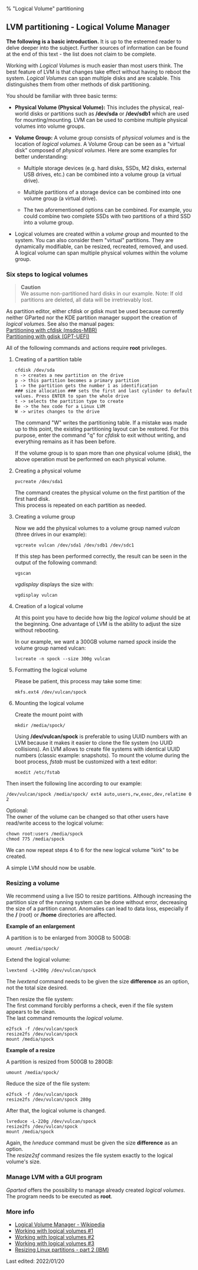 % "Logical Volume" partitioning

## LVM partitioning - Logical Volume Manager

**The following is a basic introduction.** It is up to the esteemed reader to delve deeper into the subject. Further sources of information can be found at the end of this text - the list does not claim to be complete.

Working with *Logical Volumes* is much easier than most users think. The best feature of LVM is that changes take effect without having to reboot the system. *Logical Volumes* can span multiple disks and are scalable. This distinguishes them from other methods of disk partitioning.

You should be familiar with three basic terms:

+ **Physical Volume (Physical Volume):** This includes the physical, real-world disks or partitions such as **/dev/sda** or **/dev/sdb1** which are used for mounting/mounting. LVM can be used to combine multiple physical volumes into volume groups.

+ **Volume Group:** A volume group consists of *physical volumes* and is the location of *logical volumes*. A Volume Group can be seen as a "virtual disk" composed of *physical volumes*. Here are some examples for better understanding:

  + Multiple storage devices (e.g. hard disks, SSDs, M2 disks, external USB drives, etc.) can be combined into a volume group (a virtual drive).

  + Multiple partitions of a storage device can be combined into one volume group (a virtual drive).

  + The two aforementioned options can be combined. For example, you could combine two complete SSDs with two partitions of a third SSD into a volume group.

+ Logical volumes are created within a *volume group* and mounted to the system. You can also consider them "virtual" partitions. They are dynamically modifiable, can be resized, recreated, removed, and used. A logical volume can span multiple physical volumes within the volume group.

### Six steps to logical volumes

> **Caution**  
> We assume non-partitioned hard disks in our example. Note: If old partitions are deleted, all data will be irretrievably lost.

As partition editor, either cfdisk or gdisk must be used because currently neither GParted nor the KDE partition manager support the creation of *logical volumes*. See also the manual pages:  
[Partitioning with cfdisk (msdos-MBR)](0314-part-cfdisk_en.md#partitioning-with-fdisk)  
[Partitioning with gdisk (GPT-UEFI)](0313-part-gdisk_en.md#partitioning-with-gdisk)

All of the following commands and actions require **root** privileges.

1. Creating of a partition table

   ~~~
   cfdisk /dev/sda
   n -> creates a new partition on the drive
   p -> this partition becomes a primary partition
   1 -> the partition gets the number 1 as identification
   ### size allocation ### sets the first and last cylinder to default values. Press ENTER to span the whole drive
   t -> selects the partition type to create
   8e -> the hex code for a Linux LVM
   W -> writes changes to the drive
   ~~~

   The command "W" writes the partitioning table. If a mistake was made up to this point, the existing partitioning layout can be restored. For this purpose, enter the command "q" for *cfdisk* to exit without writing, and everything remains as it has been before.

   If the volume group is to span more than one physical volume (disk), the above operation must be performed on each physical volume.

2. Creating a physical volume

   ~~~
   pvcreate /dev/sda1
   ~~~

   The command creates the physical volume on the first partition of the first hard disk.  
   This process is repeated on each partition as needed.

3. Creating a volume group

   Now we add the physical volumes to a volume group named *vulcan* (three drives in our example):

   ~~~
   vgcreate vulcan /dev/sda1 /dev/sdb1 /dev/sdc1
   ~~~

   If this step has been performed correctly, the result can be seen in the output of the following command:

   ~~~
   vgscan
   ~~~

   *vgdisplay* displays the size with:

   ~~~
   vgdisplay vulcan
   ~~~

4. Creation of a logical volume

   At this point you have to decide how big the *logical volume* should be at the beginning. One advantage of LVM is the ability to adjust the size without rebooting.

   In our example, we want a 300GB volume named *spock* inside the volume group named vulcan:

   ~~~
   lvcreate -n spock --size 300g vulcan
   ~~~

5. Formatting the logical volume

   Please be patient, this process may take some time:

   ~~~
   mkfs.ext4 /dev/vulcan/spock
   ~~~

6. Mounting the logical volume

   Create the mount point with

   ~~~
   mkdir /media/spock/
   ~~~

   
   Using **/dev/vulcan/spock** is preferable to using UUID numbers with an LVM because it makes it easier to clone the file system (no UUID collisions). An LVM allows to create file systems with identical UUID numbers (classic example: snapshots).
   To mount the volume during the boot process, *fstab* must be customized with a text editor:  

   ~~~
   mcedit /etc/fstab
   ~~~

  Then insert the following line according to our example:

   ~~~
   /dev/vulcan/spock /media/spock/ ext4 auto,users,rw,exec,dev,relatime 0 2
   ~~~

   Optional:  
   The owner of the volume can be changed so that other users have read/write access to the logical volume:

   ~~~
   chown root:users /media/spock
   chmod 775 /media/spock
   ~~~

We can now repeat steps 4 to 6 for the new logical volume "kirk" to be created.

A simple LVM should now be usable.

### Resizing a volume

We recommend using a live ISO to resize partitions. Although increasing the partition size of the running system can be done without error, decreasing the size of a partition cannot. Anomalies can lead to data loss, especially if the **/** (root) or **/home** directories are affected.

**Example of an enlargement**

A partition is to be enlarged from 300GB to 500GB:

~~~
umount /media/spock/
~~~

Extend the logical volume:

~~~
lvextend -L+200g /dev/vulcan/spock
~~~

The *lvextend* command needs to be given the size **difference** as an option, not the total size desired.

Then resize the file system:  
The first command forcibly performs a check, even if the file system appears to be clean.  
The last command remounts the *logical volume*.

~~~
e2fsck -f /dev/vulcan/spock
resize2fs /dev/vulcan/spock
mount /media/spock
~~~

**Example of a resize**

A partition is resized from 500GB to 280GB:

~~~
umount /media/spock/
~~~

Reduce the size of the file system:

~~~
e2fsck -f /dev/vulcan/spock
resize2fs /dev/vulcan/spock 280g
~~~

After that, the logical volume is changed.

~~~
lvreduce -L-220g /dev/vulcan/spock
resize2fs /dev/vulcan/spock
mount /media/spock
~~~

Again, the *lvreduce* command must be given the size **difference** as an option.  
The *resize2sf* command resizes the file system exactly to the logical volume's size.

### Manage LVM with a GUI program

*Gparted* offers the possibility to manage already created *logical volumes*. The program needs to be executed as **root**.

### More info

+ [Logical Volume Manager - Wikipedia](https://wikipedia.org/wiki/Logical_Volume_Manager)  
+ [Working with logical volumes #1](https://thelinuxexperiment.com/working-with-logical-volumes-part-1/)  
+ [Working with logical volumes #2](https://thelinuxexperiment.com/working-with-logical-volumes-part-2/)  
+ [Working with logical volumes #3](https://thelinuxexperiment.com/working-with-logical-volumes-part-3/)  
+ [Resizing Linux partitions - part 2 (IBM)](https://developer.ibm.com/tutorials/l-resizing-partitions-2/)

<div id="rev">Last edited: 2022/01/20</div>
